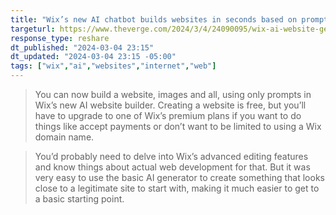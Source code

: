```yaml
---
title: "Wix’s new AI chatbot builds websites in seconds based on prompts"
targeturl: https://www.theverge.com/2024/3/4/24090095/wix-ai-website-generator-chatbot
response_type: reshare
dt_published: "2024-03-04 23:15"
dt_updated: "2024-03-04 23:15 -05:00"
tags: ["wix","ai","websites","internet","web"]
---
```


> You can now build a website, images and all, using only prompts in Wix’s new AI website builder. Creating a website is free, but you’ll have to upgrade to one of Wix’s premium plans if you want to do things like accept payments or don’t want to be limited to using a Wix domain name. 

> You’d probably need to delve into Wix’s advanced editing features and know things about actual web development for that. But it was very easy to use the basic AI generator to create something that looks close to a legitimate site to start with, making it much easier to get to a basic starting point. 
